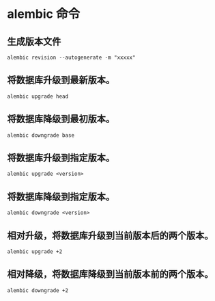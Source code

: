 # alembic 命令
## 生成版本文件
    alembic revision --autogenerate -m "xxxxx"
## 将数据库升级到最新版本。
    alembic upgrade head
## 将数据库降级到最初版本。
    alembic downgrade base
## 将数据库升级到指定版本。
    alembic upgrade <version>
## 将数据库降级到指定版本。
    alembic downgrade <version>
## 相对升级，将数据库升级到当前版本后的两个版本。
    alembic upgrade +2
## 相对降级，将数据库降级到当前版本前的两个版本。
    alembic downgrade +2